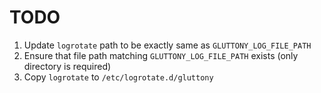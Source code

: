 # TODO

1. Update `logrotate` path to be exactly same as `GLUTTONY_LOG_FILE_PATH`
2. Ensure that file path matching `GLUTTONY_LOG_FILE_PATH` exists (only directory is required)
3. Copy `logrotate` to `/etc/logrotate.d/gluttony`